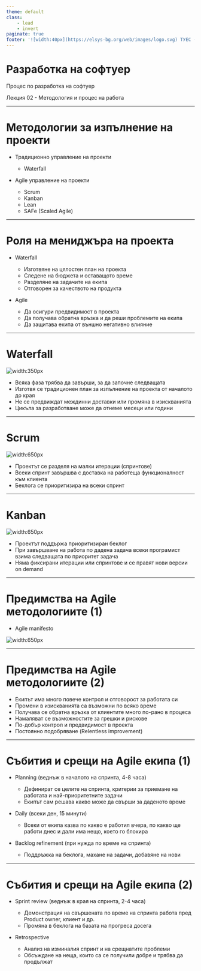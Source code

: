 ```yaml
---
theme: default
class: 
    - lead
    - invert
paginate: true
footer: '![width:40px](https://elsys-bg.org/web/images/logo.svg) ТУЕС - Разработка на софтуер - 2021/2022'
---
```

# **Разработка на софтуер**

Процес по разработка на софтуер 

Лекция 02 - Методология и процес на работа

---
# **Методологии за изпълнение на проекти**

- Традиционно управление на проекти
  - Waterfall
  
- Agile управление на проекти
  - Scrum
  - Kanban
  - Lean
  - SAFe (Scaled Agile)
  
---
# **Роля на мениджъра на проекта**

- Waterfall
  - Изготвяне на цялостен план на проекта
  - Следене на бюджета и оставащото време
  - Разделяне на задачите на екипа
  - Отговорен за качеството на продукта
  
- Agile
  - Да осигури предвидимост в проекта
  - Да получава обратна връзка и да реши проблемите на екипа
  - Да защитава екипа от външно негативно влияние

---
# Waterfall

![width:350px](https://miro.medium.com/max/1030/1*OctU_JcQEH6nwwg7tT347g.png)

- Всяка фаза трябва да завърши, за да започне следващата
- Изготвя се традиционен план за изпълнение на проекта от началото до края
- Не се предвиждат междинни доставки или промяна в изискванията
- Цикъла за разработване може да отнеме месеци или години

---
# Scrum

![width:650px](https://h3z6m7w4.rocketcdn.me/wp-content/uploads/2020/06/Scrum-process-schema-EN-small.png)

- Проектът се разделя на малки итерации (спринтове)
- Всеки спринт завършва с доставка на работеща функционалност към клиента
- Беклога се приоритизира на всеки спринт

---
# Kanban

![width:650px](https://www.microconsult.de/blog/wp-content/uploads/2018/08/psychogramm_agil3-825x364.png)

- Проектът поддържа приоритизиран беклог
- При завършване на работа по дадена задача всеки програмист взима следващата по приоритет задача
- Няма фиксирани итерации или спринтове и се правят нови версии on demand

---
# Предимства на Agile методологиите (1)

- Agile manifesto

![width:650px](https://www.vanharen.net/wp-content/uploads/sites/29/2018/07/Agile-Manifesto-1024x581.png)

---
# Предимства на Agile методологиите (2)

- Екипът има много повече контрол и отговорост за работата си
- Промени в изискванията са възможни по всяко време
- Получава се обратна връзка от клиентите много по-рано в процеса
- Намаляват се възможностите за грешки и рискове
- По-добър контрол и предвидимост в проекта
- Постоянно подобряване (Relentless improvement)

---
# Събития и срещи на Agile екипа (1)

- Planning (веднъж в началото на спринта, 4-8 часа)
  - Дефинират се целите на спринта, критерии за приемане на работата и най-приоритетните задачи
  - Екипът сам решава какво може да свърши за даденото време

- Daily (всеки ден, 15 минути)
  - Всеки от екипа казва по какво е работил вчера, по какво ще работи днес и дали има нещо, което го блокира

- Backlog refinement (при нужда по време на спринта)
  - Поддръжка на беклога, махане на задачи, добавяне на нови
  
---
# Събития и срещи на Agile екипа (2)

- Sprint review (веднъж в края на спринта, 2-4 часа)
  - Демонстрация на свършената по време на спринта работа пред Product owner, клиент и др.
  - Промяна в беклога на базата на прогреса досега

- Retrospective
  - Анализ на изминалия спринт и на срещнатите проблеми 
  - Обсъждане на неща, които са се получили добре и трябва да продължат
